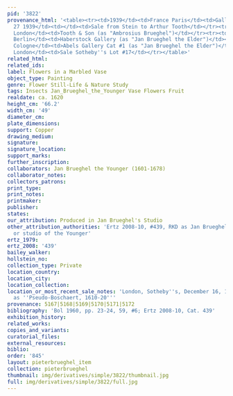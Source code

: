 ```yaml
---
pid: '3822'
provenance_html: '<table><tr><td>1939</td><td>France Paris</td><td>Gallery Guy Stein</td></tr><tr><td>Feb
  27 1939</td><td></td><td>Sale from Stein to Arthur Tooth</td></tr><tr><td>1939</td><td>England
  London</td><td>Tooth & Son (as "Ambrosius Brueghel")</td></tr><tr><td>1940</td><td>Germany
  Berlin</td><td>Haberstock Gallery (as "Jan Brueghel the Elder")</td></tr><tr><td>1956</td><td>Germany
  Cologne</td><td>Abels Gallery Cat #1 (as "Jan Brueghel the Elder")</td></tr><tr><td>1999</td><td>England
  London</td><td>Sale Sotheby''s Lot #17</td></tr></table>'
related_html: 
related_ids: 
label: Flowers in a Marbled Vase
object_type: Painting
genre: Flower Still-Life & Nature Study
tags: Insects Jan_Brueghel_the_Younger Vase Flowers Fruit
realdate: ca. 1620
height_cm: '66.2'
width_cm: '49'
diameter_cm: 
plate_dimensions: 
support: Copper
drawing_medium: 
signature: 
signature_location: 
support_marks: 
further_inscription: 
collaborators: Jan Brueghel the Younger (1601-1678)
collaborator_notes: 
collectors_patrons: 
print_type: 
print_notes: 
printmaker: 
publisher: 
states: 
our_attribution: Produced in Jan Brueghel's Studio
other_attribution_authorities: 'Ertz 2008-10, #439, RKD as Jan Brueghel the Younger
  or studio of the Younger'
ertz_1979: 
ertz_2008: '439'
bailey_walker: 
hollstein_no: 
collection_type: Private
location_country: 
location_city: 
location_collection: 
location_or_most_recent_sale_notes: 'London, Sotheby''s, December 16, 1999, inv. #17
  as ''Pseudo-Boschaert, 1610-20'''
provenance: 5167|5168|5169|5170|5171|5172
bibliography: 'Bol 1960, pp. 23-24, 59, #6; Ertz 2008-10, Cat. 439'
exhibition_history: 
related_works: 
copies_and_variants: 
curatorial_files: 
external_resources: 
biblio: 
order: '845'
layout: pieterbrueghel_item
collection: pieterbrueghel
thumbnail: img/derivatives/simple/3822/thumbnail.jpg
full: img/derivatives/simple/3822/full.jpg
---
```

